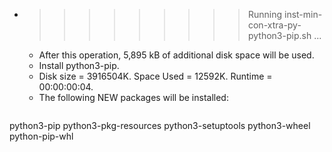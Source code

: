 * >>>>>>>>> Running inst-min-con-xtra-py-python3-pip.sh ...
  * After this operation, 5,895 kB of additional disk space will be used.
  * Install python3-pip.
  * Disk size = 3916504K. Space Used = 12592K. Runtime = 00:00:00:04.
  * The following NEW packages will be installed:
  ```bash
python3-pip python3-pkg-resources python3-setuptools python3-wheel python-pip-whl
  ```
